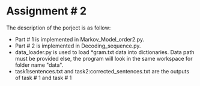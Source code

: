 # Assignment # 2

The description of the porject is as follow:
- Part # 1 is implemented in Markov_Model_order2.py.
- Part # 2 is implemented in Decoding_sequence.py.
- data_loader.py is used to load *gram.txt data into dictionaries. Data path must be provided else, the program will look in the same workspace for folder name "data".
- task1:sentences.txt and task2:corrected_sentences.txt are the outputs of task # 1 and task # 1

